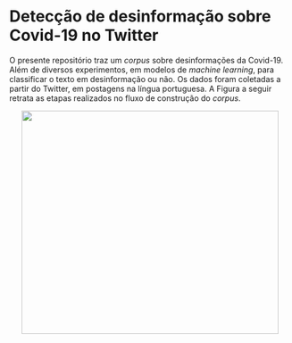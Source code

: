 # Detecção de desinformação sobre Covid-19 no Twitter
O presente repositório traz um *corpus* sobre desinformações da Covid-19. Além de diversos experimentos, em modelos de *machine learning*, para classificar o texto em desinformação ou não. Os dados foram coletadas a partir do Twitter, em postagens na língua portuguesa.
A Figura a seguir retrata as etapas realizados no fluxo de construção do *corpus*. 

<p align="center">
  <img width="460" height="400" src="https://user-images.githubusercontent.com/59830026/115704425-bf24e500-a341-11eb-87a0-e4c9a2ba27ef.PNG">
</p>

